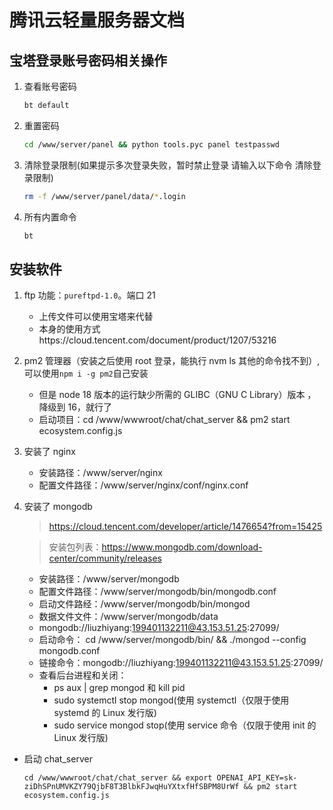 # 腾讯云轻量服务器文档

## 宝塔登录账号密码相关操作

1. 查看账号密码
   ```bash
   bt default
   ```
2. 重置密码
   ```bash
   cd /www/server/panel && python tools.pyc panel testpasswd
   ```
3. 清除登录限制(如果提示多次登录失败，暂时禁止登录 请输入以下命令 清除登录限制)
   ```bash
   rm -f /www/server/panel/data/*.login
   ```
4. 所有内置命令
   ```bash
   bt
   ```

## 安装软件

1. ftp 功能：`pureftpd-1.0`。端口 21
   - 上传文件可以使用宝塔来代替
   - 本身的使用方式https://cloud.tencent.com/document/product/1207/53216
2. pm2 管理器（安装之后使用 root 登录，能执行 nvm ls 其他的命令找不到）,可以使用`npm i -g pm2`自己安装
   - 但是 node 18 版本的运行缺少所需的 GLIBC（GNU C Library）版本 ，降级到 16，就行了
   - 启动项目：cd /www/wwwroot/chat/chat_server && pm2 start ecosystem.config.js
3. 安装了 nginx

   - 安装路径：/www/server/nginx
   - 配置文件路径：/www/server/nginx/conf/nginx.conf

4. 安装了 mongodb

   > https://cloud.tencent.com/developer/article/1476654?from=15425

   > 安装包列表：https://www.mongodb.com/download-center/community/releases

   - 安装路径：/www/server/mongodb
   - 配置文件路径：/www/server/mongodb/bin/mongodb.conf
   - 启动文件路经：/www/server/mongodb/bin/mongod
   - 数据文件文件：/www/server/mongodb/data
   - mongodb://liuzhiyang:199401132211@43.153.51.25:27099/
   - 启动命令： cd /www/server/mongodb/bin/ && ./mongod --config mongodb.conf
   - 链接命令：mongodb://liuzhiyang:199401132211@43.153.51.25:27099/
   - 查看后台进程和关闭：
     - ps aux | grep mongod 和 kill pid
     - sudo systemctl stop mongod(使用 systemctl（仅限于使用 systemd 的 Linux 发行版)
     - sudo service mongod stop(使用 service 命令（仅限于使用 init 的 Linux 发行版)

- 启动 chat_server

  `cd /www/wwwroot/chat/chat_server && export OPENAI_API_KEY=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 && pm2 start ecosystem.config.js`
